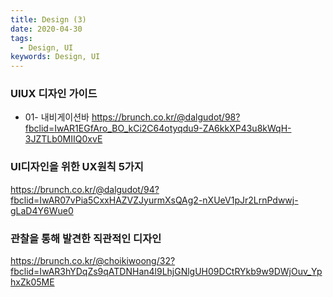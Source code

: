 ```yaml
---
title: Design (3)
date: 2020-04-30
tags:
  - Design, UI
keywords: Design, UI
---
```


### UIUX 디자인 가이드

- 01- 내비게이션바
https://brunch.co.kr/@dalgudot/98?fbclid=IwAR1EGfAro_BO_kCi2C64otyqdu9-ZA6kkXP43u8kWqH-3JZTLb0MIIQ0xvE

### UI디자인을 위한 UX원칙 5가지
https://brunch.co.kr/@dalgudot/94?fbclid=IwAR07vPia5CxxHAZVZJyurmXsQAg2-nXUeV1pJr2LrnPdwwj-gLaD4Y6Wue0

### 관찰을 통해 발견한 직관적인 디자인
https://brunch.co.kr/@choikiwoong/32?fbclid=IwAR3hYDqZs9qATDNHan4l9LhjGNlgUH09DCtRYkb9w9DWjOuv_YphxZk05ME


